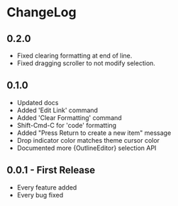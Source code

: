 # ChangeLog

## 0.2.0

- Fixed clearing formatting at end of line.
- Fixed dragging scroller to not modify selection.

## 0.1.0

- Updated docs
- Added 'Edit Link' command
- Added 'Clear Formatting' command
- Shift-Cmd-C for 'code' formatting
- Added "Press Return to create a new item" message
- Drop indicator color matches theme cursor color
- Documented more {OutlineEditor} selection API

## 0.0.1 - First Release

- Every feature added
- Every bug fixed